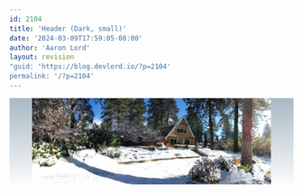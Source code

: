 ```yaml
---
id: 2104
title: 'Header (Dark, small)'
date: '2024-03-09T17:59:05-08:00'
author: 'Aaron Lord'
layout: revision
"guid: 'https://blog.devlord.io/?p=2104'
permalink: '/?p=2104'
---
```


<!-- wp:group {"align":"full","style":{"elements":{"link":{"color":{"text":"var:preset|color|background"}}},"spacing":{"padding":{"top":"0px","bottom":"0px"}},"color":{"gradient":"linear-gradient(0deg,rgba(255,255,255,0) 0%,rgb(169,184,195) 100%)"}},"textColor":"background","layout":{"inherit":true,"type":"constrained"}} -->
<div class="wp-block-group alignfull has-background-color has-text-color has-background has-link-color" style="background:linear-gradient(0deg,rgba(255,255,255,0) 0%,rgb(169,184,195) 100%);padding-top:0px;padding-bottom:0px"><!-- wp:template-part {"slug":"header","theme":"twentytwentytwo","tagName":"header","align":"wide"} /-->

<!-- wp:image {"align":"wide","id":1899,"sizeSlug":"full","linkDestination":"none"} -->
<figure class="wp-block-image alignwide size-full"><img src="/assets/img/2013/12/2013-12-07-10-39-30.jpg" alt="" class="wp-image-1899"/></figure>
<!-- /wp:image --></div>
<!-- /wp:group -->

<!-- wp:spacer {"height":"66px"} -->
<div style="height:66px" aria-hidden="true" class="wp-block-spacer"></div>
<!-- /wp:spacer -->